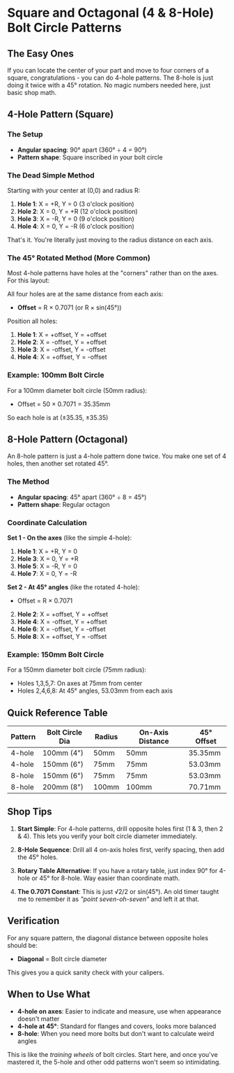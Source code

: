 # Square and Octagonal (4 & 8-Hole) Bolt Circle Patterns

## The Easy Ones

If you can locate the center of your part and move to four corners of a
square, congratulations - you can do 4-hole patterns. The 8-hole is just
doing it twice with a 45° rotation. No magic numbers needed here, just basic
shop math.

## 4-Hole Pattern (Square)

### The Setup

- **Angular spacing**: 90° apart (360° ÷ 4 = 90°)
- **Pattern shape**: Square inscribed in your bolt circle

### The Dead Simple Method

Starting with your center at (0,0) and radius R:

1. **Hole 1**: X = +R, Y = 0 (3 o'clock position)
2. **Hole 2**: X = 0, Y = +R (12 o'clock position)
3. **Hole 3**: X = -R, Y = 0 (9 o'clock position)
4. **Hole 4**: X = 0, Y = -R (6 o'clock position)

That's it. You're literally just moving to the radius distance on each
axis.

### The 45° Rotated Method (More Common)

Most 4-hole patterns have holes at the "corners" rather than on the axes.
For this layout:

All four holes are at the same distance from each axis:

- **Offset** = R × 0.7071 (or R × sin(45°))

Position all holes:

1. **Hole 1**: X = +offset, Y = +offset
2. **Hole 2**: X = -offset, Y = +offset
3. **Hole 3**: X = -offset, Y = -offset
4. **Hole 4**: X = +offset, Y = -offset

### Example: 100mm Bolt Circle

For a 100mm diameter bolt circle (50mm radius):

- Offset = 50 × 0.7071 = 35.35mm

So each hole is at (±35.35, ±35.35)

## 8-Hole Pattern (Octagonal)

An 8-hole pattern is just a 4-hole pattern done twice. You make one set of
4 holes, then another set rotated 45°.

### The Method

- **Angular spacing**: 45° apart (360° ÷ 8 = 45°)
- **Pattern shape**: Regular octagon

### Coordinate Calculation

**Set 1 - On the axes** (like the simple 4-hole):

1. **Hole 1**: X = +R, Y = 0
2. **Hole 3**: X = 0, Y = +R
3. **Hole 5**: X = -R, Y = 0
4. **Hole 7**: X = 0, Y = -R

**Set 2 - At 45° angles** (like the rotated 4-hole):

- Offset = R × 0.7071

2. **Hole 2**: X = +offset, Y = +offset
3. **Hole 4**: X = -offset, Y = +offset
4. **Hole 6**: X = -offset, Y = -offset
5. **Hole 8**: X = +offset, Y = -offset

### Example: 150mm Bolt Circle

For a 150mm diameter bolt circle (75mm radius):

- Holes 1,3,5,7: On axes at 75mm from center
- Holes 2,4,6,8: At 45° angles, 53.03mm from each axis

## Quick Reference Table

| Pattern | Bolt Circle Dia | Radius | On-Axis Distance | 45° Offset |
| ------- | --------------- | ------ | ---------------- | ---------- |
| 4-hole  | 100mm (4")      | 50mm   | 50mm             | 35.35mm    |
| 4-hole  | 150mm (6")      | 75mm   | 75mm             | 53.03mm    |
| 8-hole  | 150mm (6")      | 75mm   | 75mm             | 53.03mm    |
| 8-hole  | 200mm (8")      | 100mm  | 100mm            | 70.71mm    |

## Shop Tips

1. **Start Simple**: For 4-hole patterns, drill opposite holes first
   (1 & 3, then 2 & 4). This lets you verify your bolt circle diameter
   immediately.

2. **8-Hole Sequence**: Drill all 4 on-axis holes first, verify spacing,
   then add the 45° holes.

3. **Rotary Table Alternative**: If you have a rotary table, just index
   90° for 4-hole or 45° for 8-hole. Way easier than coordinate math.

4. **The 0.7071 Constant**: This is just √2/2 or sin(45°). An old timer
   taught me to remember it as _"point seven-oh-seven"_ and left it at that.

## Verification

For any square pattern, the diagonal distance between opposite holes should be:

- **Diagonal** = Bolt circle diameter

This gives you a quick sanity check with your calipers.

## When to Use What

- **4-hole on axes**: Easier to indicate and measure, use when appearance
  doesn't matter
- **4-hole at 45°**: Standard for flanges and covers, looks more balanced
- **8-hole**: When you need more bolts but don't want to calculate weird angles

This is like the _training wheels_ of bolt circles. Start here, and once
you've mastered it, the 5-hole and other odd patterns won't seem so
intimidating.
